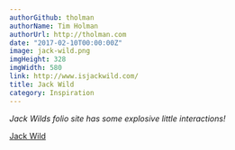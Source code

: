 ```yaml
---
authorGithub: tholman
authorName: Tim Holman
authorUrl: http://tholman.com
date: "2017-02-10T00:00:00Z"
image: jack-wild.png
imgHeight: 328
imgWidth: 580
link: http://www.isjackwild.com/
title: Jack Wild
category: Inspiration
---
```


_Jack Wilds folio site has some explosive little interactions!_

[Jack Wild](http://www.isjackwild.com/)
